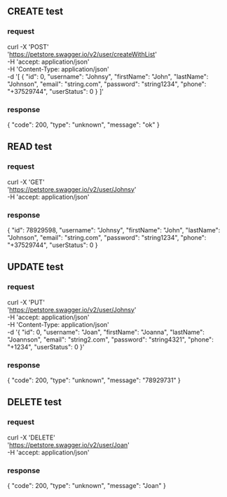 ## CREATE test

### request
curl -X 'POST' \
  'https://petstore.swagger.io/v2/user/createWithList' \
  -H 'accept: application/json' \
  -H 'Content-Type: application/json' \
  -d '[
  {
    "id": 0,
    "username": "Johnsy",
    "firstName": "John",
    "lastName": "Johnson",
    "email": "string.com",
    "password": "string1234",
    "phone": "+37529744",
    "userStatus": 0
  }
]'

### response
{
  "code": 200,
  "type": "unknown",
  "message": "ok"
}

## READ test

### request
curl -X 'GET' \
  'https://petstore.swagger.io/v2/user/Johnsy' \
  -H 'accept: application/json'
  
### response  
  {
  "id": 78929598,
  "username": "Johnsy",
  "firstName": "John",
  "lastName": "Johnson",
  "email": "string.com",
  "password": "string1234",
  "phone": "+37529744",
  "userStatus": 0
}
  
## UPDATE test  

### request
curl -X 'PUT' \
  'https://petstore.swagger.io/v2/user/Johnsy' \
  -H 'accept: application/json' \
  -H 'Content-Type: application/json' \
  -d '{
  "id": 0,
  "username": "Joan",
  "firstName": "Joanna",
  "lastName": "Joannson",
  "email": "string2.com",
  "password": "string4321",
  "phone": "+1234",
  "userStatus": 0
}'
### response
{
  "code": 200,
  "type": "unknown",
  "message": "78929731"
}

## DELETE test  

### request
curl -X 'DELETE' \
  'https://petstore.swagger.io/v2/user/Joan' \
  -H 'accept: application/json'
  
### response
{
  "code": 200,
  "type": "unknown",
  "message": "Joan"
}
